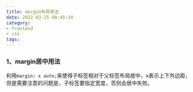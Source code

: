 ```yaml
---
title: margin布局用法
date: 2022-03-25 00:45:34
category:
- frontend
- css
tags:
---
```


### 1、margin居中用法
利用`margin: x auto;`来使得子标签相对于父标签布局居中，x表示上下外边距，但是需要注意的问题是，子标签要指定宽度，否则会居中失败。